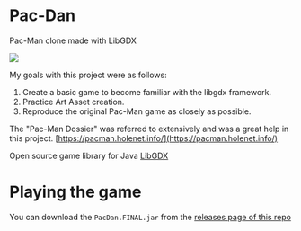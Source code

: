 # Pac-Dan
Pac-Man clone made with LibGDX

![](https://dl.dropboxusercontent.com/u/24222531/IMAGES/PacDan/pacmanPoster.png)

My goals with this project were as follows:  

1. Create a basic game to become familiar with the libgdx framework. 
2. Practice Art Asset creation. 
3. Reproduce the original Pac-Man game as closely as possible.

The "Pac-Man Dossier" was referred to extensively and was a great help in this project.
[https://pacman.holenet.info/](https://pacman.holenet.info/)

Open source game library for Java [LibGDX](https://libgdx.com/)

# Playing the game
You can download the `PacDan.FINAL.jar` from the [releases page of this repo](https://github.com/fahseltc/Pac-Dan/releases/tag/1.1)
